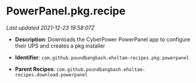 # PowerPanel.pkg.recipe

_Last updated 2021-12-23 19:58:07Z_

- **Description**: Downloads the CyberPower PowerPanel app to configure their UPS and creates a pkg installer

- **Identifier**: `com.github.poundbangbash.eholtam-recipes.pkg.powerpanel`

- **Parent Recipes**: `com.github.poundbangbash.eholtam-recipes.download.powerpanel`